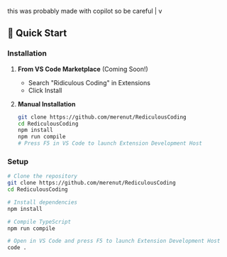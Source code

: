 this was probably made with copilot so be careful
|
v

## 🚀 Quick Start

### Installation
1. **From VS Code Marketplace** (Coming Soon!)
   - Search "Ridiculous Coding" in Extensions
   - Click Install

2. **Manual Installation**
   ```bash
   git clone https://github.com/merenut/RediculousCoding
   cd RediculousCoding
   npm install
   npm run compile
   # Press F5 in VS Code to launch Extension Development Host
   ```

### Setup
```bash
# Clone the repository
git clone https://github.com/merenut/RediculousCoding
cd RediculousCoding

# Install dependencies
npm install

# Compile TypeScript
npm run compile

# Open in VS Code and press F5 to launch Extension Development Host
code .
```
